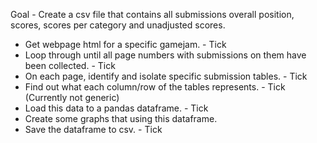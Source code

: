 Goal - Create a csv file that contains all submissions overall position, scores, scores per category and unadjusted scores.

- Get webpage html for a specific gamejam. - Tick
- Loop through until all page numbers with submissions on them have been collected. - Tick
- On each page, identify and isolate specific submission tables. - Tick
- Find out what each column/row of the tables represents. - Tick (Currently not generic)
- Load this data to a pandas dataframe. - Tick
- Create some graphs that using this dataframe.
- Save the dataframe to csv. - Tick
